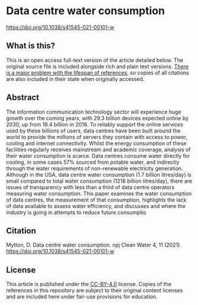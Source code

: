 # Data centre water consumption

https://doi.org/10.1038/s41545-021-00101-w

## What is this?

This is an open access full-text version of the article detailed below. The
original source file is included alongside rich and plain text versions. [There
is a major problem with the lifespan of
references](https://davidmytton.blog/dead-references/), so copies of all
citations are also included in their state when originally accessed.

## Abstract

The information communication technology sector will experience huge growth
over the coming years, with 29.3 billion devices expected online by 2030, up
from 18.4 billion in 2018. To reliably support the online services used by
these billions of users, data centres have been built around the world to
provide the millions of servers they contain with access to power, cooling and
internet connectivity. Whilst the energy consumption of these facilities
regularly receives mainstream and academic coverage, analysis of their water
consumption is scarce. Data centres consume water directly for cooling, in some
cases 57% sourced from potable water, and indirectly through the water
requirements of non-renewable electricity generation. Although in the USA, data
centre water consumption (1.7 billion litres/day) is small compared to total
water consumption (1218 billion litres/day), there are issues of transparency
with less than a third of data centre operators measuring water consumption.
This paper examines the water consumption of data centres, the measurement of
that consumption, highlights the lack of data available to assess water
efficiency, and discusses and where the industry is going in attempts to reduce
future consumptio

## Citation

Mytton, D. Data centre water consumption. npj Clean Water 4, 11 (2021). 
https://doi.org/10.1038/s41545-021-00101-w

## License

This article is published under the
[CC-BY-4.0](https://creativecommons.org/licenses/by/4.0/) license. Copies of
the references in this repository are subject to their original content
licenses and are included here under fair-use provisions for education.
